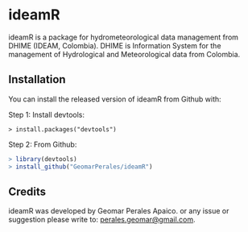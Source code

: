 # ideamR

ideamR is a package for hydrometeorological data management from DHIME (IDEAM, Colombia). DHIME is Information System for the management of Hydrological and Meteorological data from Colombia.

## Installation

You can install the released version of ideamR from Github with:

Step 1: Install devtools:
```	
> install.packages("devtools")
```
Step 2: From Github:

``` r
> library(devtools)
> install_github("GeomarPerales/ideamR")
```

## Credits

ideamR was developed by Geomar Perales Apaico. or any issue or suggestion please write
to: perales.geomar@gmail.com.
